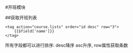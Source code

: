 #开班模块

##获取开班列表

```
<tag action="course.lists" order="id desc" row="3">
    {{$field['name']}}
</tag>
```
所有字段都可以进行排序: desc降序 asc升序, row属性获取条数